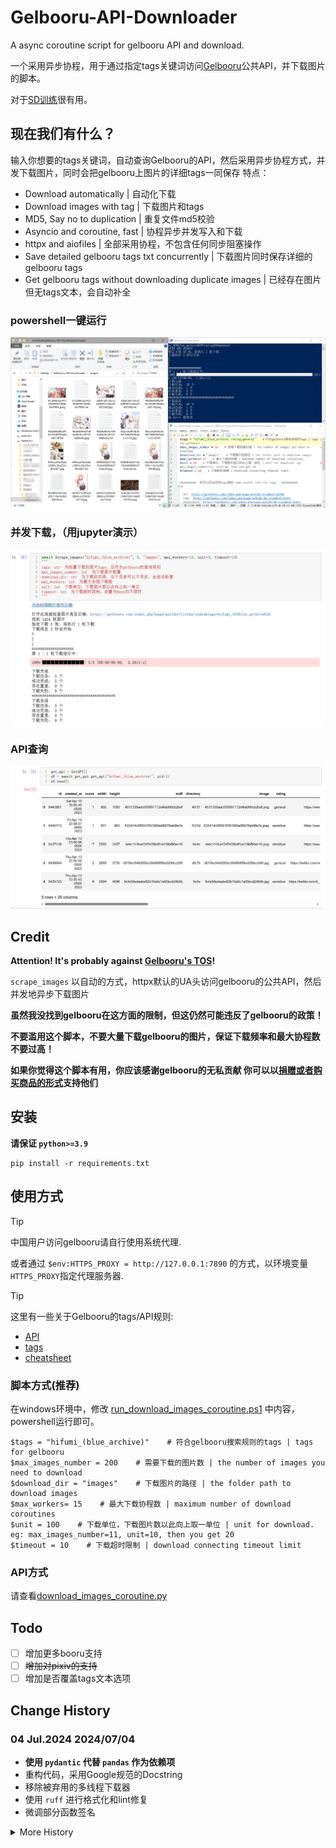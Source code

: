 # Gelbooru-API-Downloader

A async coroutine script for gelbooru API and download.  

一个采用异步协程，用于通过指定tags关键词访问[Gelbooru](https://gelbooru.com/)公共API，并下载图片的脚本。

对于[SD训练](https://github.com/kohya-ss/sd-scripts)很有用。

## 现在我们有什么？

输入你想要的tags关键词，自动查询Gelbooru的API，然后采用异步协程方式，并发下载图片，同时会把gelbooru上图片的详细tags一同保存
特点：

- Download automatically | 自动化下载
- Download images with tag | 下载图片和tags
- MD5, Say no to duplication | 重复文件md5校验
- Asyncio and coroutine, fast | 协程异步并发写入和下载
- httpx and aiofiles | 全部采用协程，不包含任何同步阻塞操作
- Save detailed gelbooru tags txt concurrently | 下载图片同时保存详细的gelbooru tags
- Get gelbooru tags without downloading duplicate images | 已经存在图片但无tags文本，会自动补全

### powershell一键运行

![use_in_powershell](./docs/use_in_powershell.png)

### 并发下载，（用jupyter演示）

![Scrape_images](./docs/Scrape_images.png)

### API查询

![GetAPI](./docs/GetAPI.png)

## Credit

**Attention! It's probably against [Gelbooru's TOS](https://gelbooru.com/tos.php)!**

`scrape_images` 以自动的方式，httpx默认的UA头访问gelbooru的公共API，然后并发地异步下载图片

**虽然我没找到gelbooru在这方面的限制，但这仍然可能违反了gelbooru的政策！**

**不要滥用这个脚本，不要大量下载gelbooru的图片，保证下载频率和最大协程数不要过高！**

**如果你觉得这个脚本有用，你应该感谢gelbooru的无私贡献
你可以以[捐赠或者购买商品的形式](https://buymyshit.moneygrubbingwhore.com/index.php?page=products&s=list)支持他们**

## 安装

**请保证 `python>=3.9`**

```shell
pip install -r requirements.txt
```

## 使用方式

> [!TIP]
>
> 中国用户访问gelbooru请自行使用系统代理.
>
> 或者通过 `$env:HTTPS_PROXY = http://127.0.0.1:7890` 的方式，以环境变量 `HTTPS_PROXY`指定代理服务器.

<!-- 此注释是为了避免markdown lint报错 -->

> [!TIP]
>
> 这里有一些关于Gelbooru的tags/API规则:
>
> - [API](https://gelbooru.com/index.php?page=wiki&s=view&id=18780)
> - [tags](https://gelbooru.com/index.php?page=wiki&s=&s=view&id=25921)
> - [cheatsheet](https://gelbooru.com/index.php?page=wiki&s=&s=view&id=26263)

### 脚本方式(推荐)

在windows环境中，修改 [run_download_images_coroutine.ps1](run_download_images_coroutine.ps1) 中内容，powershell运行即可。

```shell
$tags = "hifumi_(blue_archive)"    # 符合gelbooru搜索规则的tags | tags for gelbooru
$max_images_number = 200    # 需要下载的图片数 | the number of images you need to download
$download_dir = "images"    # 下载图片的路径 | the folder path to download images
$max_workers= 15    # 最大下载协程数 | maximum number of download coroutines
$unit = 100    # 下载单位，下载图片数以此向上取一单位 | unit for download. eg: max_images_number=11, unit=10, then you get 20
$timeout = 10    # 下载超时限制 | download connecting timeout limit
```

### API方式

请查看[download_images_coroutine.py](download_images_coroutine.py)

## Todo

- [ ] 增加更多booru支持
- [ ] ~~增加对pixiv的支持~~
- [ ] 增加是否覆盖tags文本选项

## Change History

### 04 Jul.2024 2024/07/04

- **使用 `pydantic` 代替 `pandas` 作为依赖项**
- 重构代码，采用Google规范的Docstring
- 移除被弃用的多线程下载器
- 使用 `ruff` 进行格式化和lint修复
- 微调部分函数签名

<details>

<summary>More History</summary>

### 18 Jun.2023 2023/06/18

- 增加了显示下载速度的功能
- 基础类`class Downloader`的`.download()`方法输出类型已更改，现在会输出一个`class DownloadResult`的实例
    - 因为实现了`__eq__`方法，所以仍然可以用`Downloader.download() == 1`等判断下载是否成功
    - 具体请看[download_images_coroutine.py](download_images_coroutine.py)中的`class DownloadResult`定义

### 08 Jun.2023 2023/06/08

**新增了pillow库的要求.**

- 增加检查下载目录中错误图片的功能[1#issue](https://github.com/WSH032/Gelbooru-API-Downloader/issues/1)
    - 下载时候的使用方法请看[run_download_images_coroutine.ps1](run_download_images_coroutine.ps1)
    - 你也做为单独的工具脚本使用，请看[utils/run_check_images.ps1](utils/run_check_images.ps1)
    - API方式

      ```python
      await Scrape_images(*arg,**kwargs,
      check_images_mode: Union[None, int]=None,  # 新增参数
      )
      # check_images_mode为是否在下载结束后检查图片是否正确
      #   默认为None，不检查
      #   0为检查，但只输出信息不做任何操作
      #   1为尝试修复图片
      #   2为尝试删除图片
      ```

</details>
